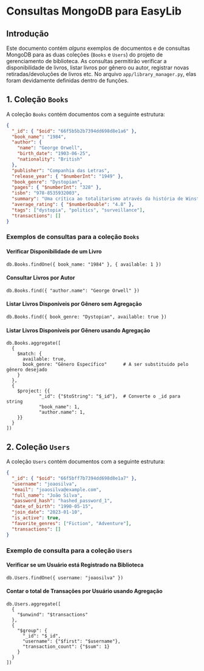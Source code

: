 # Consultas MongoDB para EasyLib

## Introdução

Este documento contém _alguns_ exemplos de documentos e de consultas MongoDB para as duas coleções (`Books` e `Users`) do projeto de gerenciamento de biblioteca. As consultas permitirão verificar a disponibilidade de livros, listar livros por gênero ou autor, registrar novas retiradas/devoluções de livros etc. No arquivo `app/library_manager.py`, elas foram devidamente definidas dentro de funções.

## 1. Coleção `Books`

A coleção `Books` contém documentos com a seguinte estrutura:

```json
{
  "_id": { "$oid": "66f5b5b2b7394dd698d8e1a6" },
  "book_name": "1984",
  "author": {
    "name": "George Orwell",
    "birth_date": "1903-06-25",
    "nationality": "British"
  },
  "publisher": "Companhia das Letras",
  "release_year": { "$numberInt": "1949" },
  "book_genre": "Dystopian",
  "pages": { "$numberInt": "328" },
  "isbn": "978-8535932003",
  "summary": "Uma crítica ao totalitarismo através da história de Winston Smith.",
  "average_rating": { "$numberDouble": "4.8" },
  "tags": ["dystopia", "politics", "surveillance"],
  "transactions": []
}
```

### Exemplos de consultas para a coleção `Books`

#### Verificar Disponibilidade de um Livro

```db.Books.findOne({ book_name: "1984" }, { available: 1 })```

#### Consultar Livros por Autor

```db.Books.find({ "author.name": "George Orwell" })```

#### Listar Livros Disponíveis por Gênero sem Agregação

```db.Books.find({ book_genre: "Dystopian", available: true })```

#### Listar Livros Disponíveis por Gênero usando Agregação
```
db.Books.aggregate([
  {
    $match: {
      available: true,
      book_genre: "Gênero Específico"      # A ser substituido pelo gênero desejado
    }
  },
  {
    $project: {{
            "_id": {"$toString": "$_id"},  # Converte o _id para string
            "book_name": 1,
            "author.name": 1,
    }}
  }
])
```

## 2. Coleção `Users`

A coleção `Users` contém documentos com a seguinte estrutura:

```json
{
  "_id": { "$oid": "66f5bff7b7394dd698d8e1a7" },
  "username": "joaosilva",
  "email": "joaosilva@example.com",
  "full_name": "João Silva",
  "password_hash": "hashed_password_1",
  "date_of_birth": "1990-05-15",
  "join_date": "2023-01-10",
  "is_active": true,
  "favorite_genres": ["Fiction", "Adventure"],
  "transactions": []
}
```

### Exemplo de consulta para a coleção `Users`

#### Verificar se um Usuário está Registrado na Biblioteca

```db.Users.findOne({ username: "joaosilva" })```

#### Contar o total de Transações por Usuário usando Agregação
```
db.Users.aggregate([
  {
    "$unwind": "$transactions"
  },
  {
    "$group": {
      "_id": "$_id",
      "username": {"$first": "$username"},
      "transaction_count": {"$sum": 1}
    }
  }
])
```
